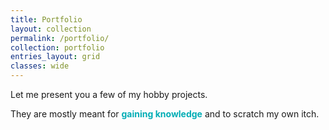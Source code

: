 ```yaml
---
title: Portfolio
layout: collection
permalink: /portfolio/
collection: portfolio
entries_layout: grid
classes: wide
---
```


Let me present you a few of my hobby projects. 

They are mostly meant for <b style="color:#00adb5">gaining knowledge</b> and to scratch my own itch.
